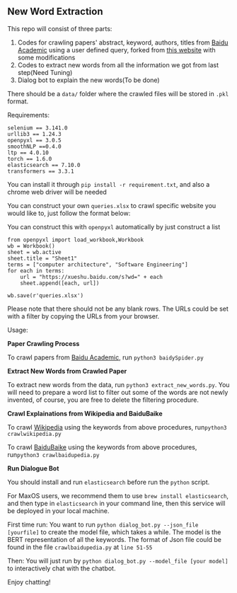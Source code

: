 ## New Word Extraction

This repo will consist of three parts:

1. Codes for crawling papers' abstract, keyword, authors, titles from [Baidu Academic](https://xueshu.baidu.com) using a user defined query, forked from [this website](https://github.com/eveningqn/baiduSpider) with some modifications
2. Codes to extract new words from all the information we got from last step(Need Tuning)
3. Dialog bot to explain the new words(To be done)



There should be a `data/` folder where the crawled files will be stored in `.pkl` format.

Requirements:

```
selenium == 3.141.0
urllib3 == 1.24.3
openpyxl == 3.0.5
smoothNLP ==0.4.0
ltp == 4.0.10
torch == 1.6.0
elasticsearch == 7.10.0
transformers == 3.3.1
```

You can install it through `pip install -r requirement.txt`, and also a chrome web driver will be needed



You can construct your own `queries.xlsx` to crawl specific website you would like to, just follow the format below:



You can construct this with `openpyxl` automatically by just construct a list 

```python3
from openpyxl import load_workbook,Workbook
wb = Workbook()
sheet = wb.active
sheet.title = "Sheet1"
terms = ["computer architecture", "Software Engineering"]
for each in terms:
	url = "https://xueshu.baidu.com/s?wd=" + each
	sheet.append([each, url])

wb.save(r'queries.xlsx')
```

Please note that there should not be any blank rows. The URLs could be set with a filter by copying the URLs from your browser.



Usage:

**Paper Crawling Process**

To crawl papers from [Baidu Academic](https://xueshu.baidu.com), run `python3 baidySpider.py`

**Extract New Words from Crawled Paper**

To extract new words from the data, run `python3 extract_new_words.py`. You will need to prepare a word list to filter out some of the words are not newly invented, of course, you are free to delete the filtering procedure.

**Crawl Explainations from Wikipedia and BaiduBaike**

To crawl [Wikipedia](https://www.wikipedia.org) using the keywords from above procedures, run`python3 crawlwikipedia.py`

To crawl [BaiduBaike](https://baike.baidu.com) using the keywords from above procedures, run`python3 crawlbaidupedia.py`

**Run Dialogue Bot**

You should install and run `elasticsearch` before run the `python` script.

For MaxOS users, we recommend them to use `brew install elasticsearch`, and then type in `elasticsearch` in your command line, then this service will be deployed in your local machine. 

First time run: You want to run `python dialog_bot.py --json_file [yourfile]` to create the model file, which takes a while. The model is the BERT representation of all the keywords. The format of Json file could be found in the file `crawlbaidupedia.py` at `line 51-55`

Then: You will just run by `python dialog_bot.py --model_file [your model]` to interactively chat with the chatbot.

Enjoy chatting!

